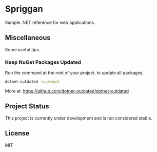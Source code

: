# Spriggan

Sample .NET reference for web applications.

## Miscellaneous

Some useful tips.

### Keep NuGet Packages Updated

Run the command at the root of your project, to update all packages.

```sh
dotnet-outdated -u:prompt
```

More at: https://github.com/dotnet-outdated/dotnet-outdated

## Project Status

This project is currently under development and is not considered stable.

## License

MIT
